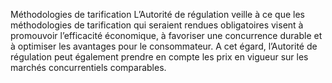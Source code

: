 Méthodologies de tarification
L’Autorité de régulation veille à ce que les méthodologies de tarification qui seraient rendues obligatoires visent à promouvoir l’efficacité économique, à favoriser une concurrence durable et à optimiser les avantages pour le consommateur.
A cet égard, l’Autorité de régulation peut également prendre en compte les prix en vigueur sur les marchés concurrentiels comparables.